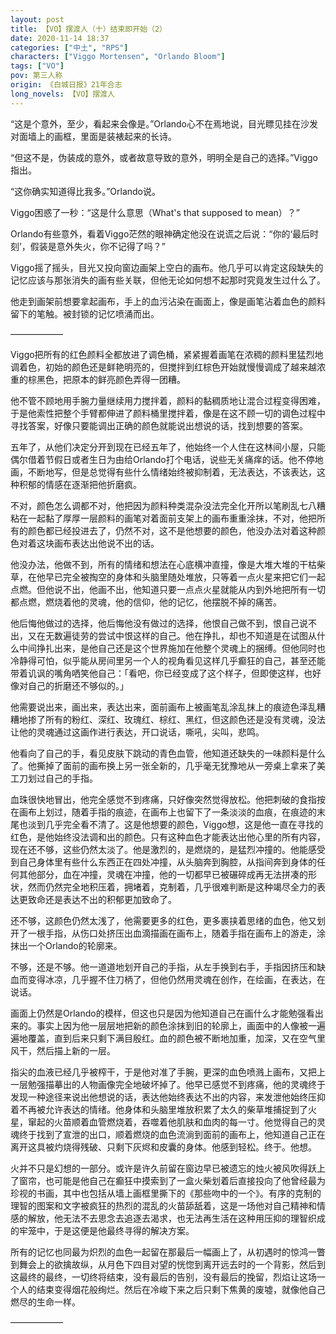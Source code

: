 ```yaml
---
layout: post
title: 【VO】摆渡人（十）结束即开始（2）
date: 2020-11-14 18:37
categories: ["中土", "RPS"]
characters: ["Viggo Mortensen", "Orlando Bloom"]
tags: ["VO"]
pov: 第三人称
origin: 《白城日报》21年合志
long_novels: 【VO】摆渡人
---
```


“这是个意外，至少，看起来会像是。”Orlando心不在焉地说，目光瞟见挂在沙发对面墙上的画框，里面是装裱起来的长诗。

“但这不是，伪装成的意外，或者故意导致的意外，明明全是自己的选择。”Viggo指出。

“这你确实知道得比我多。”Orlando说。

Viggo困惑了一秒：“这是什么意思（What's that supposed to mean）？”

Orlando有些意外，看着Viggo茫然的眼神确定他没在说谎之后说：“你的‘最后时刻’，假装是意外失火，你不记得了吗？”

Viggo摇了摇头，目光又投向窗边画架上空白的画布。他几乎可以肯定这段缺失的记忆应该与那张消失的画有些关联，但他无论如何想不起那时究竟发生过什么了。

他走到画架前想要拿起画布，手上的血污沾染在画面上，像是画笔沾着血色的颜料留下的笔触。被封锁的记忆喷涌而出。

——————

Viggo把所有的红色颜料全都放进了调色桶，紧紧握着画笔在浓稠的颜料里猛烈地调着色，初始的颜色还是鲜艳明亮的，但搅拌到红棕色开始就慢慢调成了越来越浓重的棕黑色，把原本的鲜亮颜色弄得一团糟。

他不管不顾地用手腕力量继续用力搅拌着，颜料的黏稠质地让混合过程变得困难，于是他索性把整个手臂都伸进了颜料桶里搅拌着，像是在这不顾一切的调色过程中寻找答案，好像只要能调出正确的颜色就能说出想说的话，找到想要的答案。

五年了，从他们决定分开到现在已经五年了，他始终一个人住在这林间小屋，只能偶尔借着节假日或者生日为由给Orlando打个电话，说些无关痛痒的话。他不停地画，不断地写，但是总觉得有些什么情绪始终被抑制着，无法表达，不该表达，这种积郁的情感在逐渐把他折磨疯。

不对，颜色怎么调都不对，他把因为颜料种类混杂没法完全化开所以笔刷乱七八糟粘在一起黏了厚厚一层颜料的画笔对着面前支架上的画布重重涂抹，不对，他把所有的颜色都已经投进去了，仍然不对，这不是他想要的颜色，他没办法对着这种颜色对着这块画布表达出他说不出的话。

他没办法，他做不到，所有的情绪和想法在心底横冲直撞，像是大堆大堆的干枯柴草，在他早已完全被掏空的身体和头脑里随处堆放，只等着一点火星来把它们一起点燃。但他说不出，他画不出，他知道只要一点点火星就能从内到外地把所有一切都点燃，燃烧着他的灵魂，他的信仰，他的记忆，他摆脱不掉的痛苦。

他后悔他做过的选择，他后悔他没有做过的选择，他恨自己做不到，恨自己说不出，又在无数遍徒劳的尝试中恨这样的自己。他在挣扎，却也不知道是在试图从什么中间挣扎出来，是他自己还是这个世界施加在他整个灵魂上的捆缚。但他同时也冷静得可怕，似乎能从房间里另一个人的视角看见这样几乎癫狂的自己，甚至还能带着讥讽的嘴角哂笑他自己：「看吧，你已经变成了这个样子，但即使这样，也好像对自己的折磨还不够似的。」

他需要说出来，画出来，表达出来，面前画布上被画笔乱涂乱抹上的痕迹色泽乱糟糟地掺了所有的粉红、深红、玫瑰红、棕红、黑红，但这颜色还是没有灵魂，没法让他的灵魂通过这画作进行表达，开口说话，嘶吼，尖叫，悲鸣。

他看向了自己的手，看见皮肤下跳动的青色血管，他知道还缺失的一味颜料是什么了。他撕掉了面前的画布换上另一张全新的，几乎毫无犹豫地从一旁桌上拿来了美工刀划过自己的手指。

血珠很快地冒出，他完全感觉不到疼痛，只好像突然觉得放松。他把刺破的食指按在画布上划过，随着手指的痕迹，在画布上也留下了一条淡淡的血痕，在痕迹的末尾也淡到几乎完全看不清了。这是他想要的颜色，Viggo想，这是他一直在寻找的红色，是他始终没法调和出的颜色。只有这种血色才能表达出他心里的所有内容，现在还不够，这些仍然太淡了。他是激烈的，是燃烧的，是猛烈冲撞的。他能感受到自己身体里有些什么东西正在四处冲撞，从头脑奔到胸腔，从指间奔到身体的任何其他部分，血在冲撞，灵魂在冲撞，他的一切都早已被碾碎成再无法拼凑的形状，然而仍然完全地积压着，拥堵着，克制着，几乎很难判断是这种竭尽全力的表达更致命还是表达不出的积郁更加致命了。

还不够，这颜色仍然太浅了，他需要更多的红色，更多裹挟着思绪的血色，他又划开了一根手指，从伤口处挤压出血滴描画在画布上，随着手指在画布上的游走，涂抹出一个Orlando的轮廓来。

不够，还是不够。他一道道地划开自己的手指，从左手换到右手，手指因挤压和缺血而变得冰凉，几乎握不住刀柄了，但他仍然用灵魂在创作，在绘画，在表达，在说话。

画面上仍然是Orlando的模样，但这也只是因为他知道自己在画什么才能勉强看出来的。事实上因为他一层层地把新的颜色涂抹到旧的轮廓上，画面中的人像被一遍遍地覆盖，直到后来只剩下满目殷红。血的颜色被不断地加重，加深，又在空气里风干，然后描上新的一层。

指尖的血液已经几乎被榨干，于是他对准了手腕，更深的血色喷溅上画布，又把上一层勉强描摹出的人物画像完全地破坏掉了。他早已感觉不到疼痛，他的灵魂终于发现一种途径来说出他想说的话，表达他始终表达不出的内容，来发泄他始终压抑着不再被允许表达的情绪。他身体和头脑里堆放积累了太久的柴草堆捕捉到了火星，窜起的火苗顺着血管燃烧着，吞噬着他肌肤和血肉的每一寸。他觉得自己的灵魂终于找到了宣泄的出口，顺着燃烧的血色流淌到面前的画布上，他知道自己正在离开这具被灼烧得残破、只剩下灰烬和皮囊的身体。他感到轻松。终于。他想。

火并不只是幻想的一部分。或许是许久前留在窗边早已被遗忘的烛火被风吹得跃上了窗帘，也可能是他自己在癫狂中摸索到了一盒火柴划着后直接投向了他曾经最为珍视的书画，其中也包括从墙上画框里撕下的《那些吻中的一个》。有序的克制的理智的图案和文字被疯狂的热烈的混乱的火苗舔舐着，这是一场他对自己精神和情感的解放，他无法不去思念去追逐去渴求，也无法再生活在这种用压抑的理智织成的牢笼中，于是这便是他最终寻得的解决方案。

所有的记忆也同最为炽烈的血色一起留在那最后一幅画上了，从初遇时的惊鸿一瞥到舞会上的欲擒故纵，从月色下四目对望的恍惚到离开远去时的一个背影，然后到这最终的最终，一切终将结束，没有最后的告别，没有最后的挽留，烈焰让这场一个人的结束变得烟花般绚烂。然后在冷峻下来之后只剩下焦黄的废墟，就像他自己燃尽的生命一样。

——————
